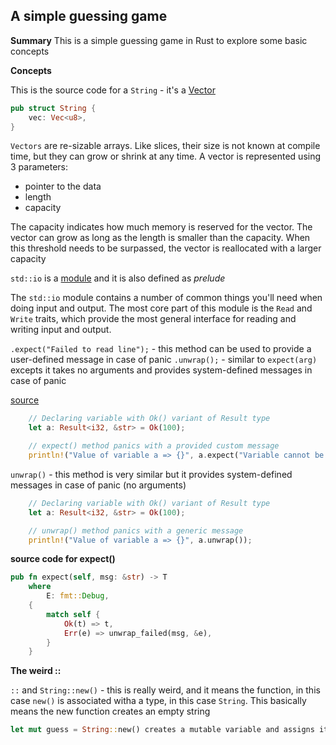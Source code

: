 ## A simple guessing game

**Summary**
This is a simple guessing game in Rust to explore some basic concepts

**Concepts**

This is the source code for a `String` - it's a [Vector](https://doc.rust-lang.org/rust-by-example/std/vec.html)

```rust
pub struct String {
    vec: Vec<u8>,
}
```

`Vectors` are re-sizable arrays. Like slices, their size is not known at compile time, but they can grow or shrink at any time. A vector is represented using 3 parameters:

- pointer to the data
- length
- capacity

The capacity indicates how much memory is reserved for the vector. The vector can grow as long as the length is smaller than the capacity. When this threshold needs to be surpassed, the vector is reallocated with a larger capacity

`std::io` is a [module](https://web.mit.edu/rust-lang_v1.25/arch/amd64_ubuntu1404/share/doc/rust/html/std/io/index.html#:~:text=The%20std%3A%3Aio%20module,and%20writing%20input%20and%20output.) and it is also defined as _prelude_

The `std::io` module contains a number of common things you'll need when doing input and output. The most core part of this module is the `Read` and `Write` traits, which provide the most general interface for reading and writing input and output.

`.expect("Failed to read line");` - this method can be used to provide a user-defined message in case of panic
`.unwrap();` - similar to `expect(arg)` excepts it takes no arguments and provides system-defined messages in case of panic

[source](https://dev.to/ssivakumar/rust-expect-vs-unwrap-vs--o7k)

```rust
    // Declaring variable with Ok() variant of Result type
    let a: Result<i32, &str> = Ok(100);

    // expect() method panics with a provided custom message
    println!("Value of variable a => {}", a.expect("Variable cannot be empty"));
```

`unwrap()` - this method is very similar but it provides system-defined messages in case of panic (no arguments)

```rust
    // Declaring variable with Ok() variant of Result type
    let a: Result<i32, &str> = Ok(100);

    // unwrap() method panics with a generic message
    println!("Value of variable a => {}", a.unwrap());
```

**source code for expect()**

```rust
pub fn expect(self, msg: &str) -> T
    where
        E: fmt::Debug,
    {
        match self {
            Ok(t) => t,
            Err(e) => unwrap_failed(msg, &e),
        }
    }

```

**The weird ::**

`::` and `String::new()` - this is really weird, and it means the function, in this case `new()` is associated witha a type, in this case `String`. This basically means the new function creates an empty string

```rust
let mut guess = String::new() creates a mutable variable and assigns it to an empty string
```
